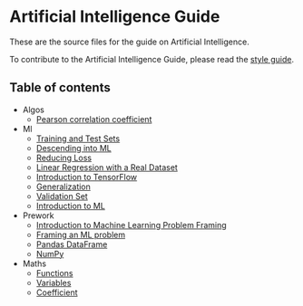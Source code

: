 # Artificial Intelligence Guide

These are the source files for the guide on Artificial Intelligence.

To contribute to the Artificial Intelligence Guide, please read the
[style guide](https://www.tensorflow.org/community/contribute/docs_style).


## Table of contents

- Algos
  - [Pearson correlation coefficient](/docs/algos/correlation/pearson_correlation/Pearson-correlation-coefficient.md)
- Ml
  - [Training and Test Sets](/docs/ml/Training-and-Test-Sets.md)
  - [Descending into ML](/docs/ml/Descending-into-ML.md)
  - [Reducing Loss](/docs/ml/Reducing-Loss.md)
  - [Linear Regression with a Real Dataset](/docs/ml/Linear-Regression-with-a-Real-Dataset.md)
  - [Introduction to TensorFlow](/docs/ml/Introduction-to-TensorFlow.md)
  - [Generalization](/docs/ml/Generalization.md)
  - [Validation Set](/docs/ml/Validation-Set.md)
  - [Introduction to ML](/docs/ml/Introduction-to-ML.md)
- Prework
  - [Introduction to Machine Learning Problem Framing](/docs/prework/Introduction-to-Machine-Learning-Problem-Framing.md)
  - [Framing an ML problem](/docs/prework/Framing-an-ML-problem.md)
  - [Pandas DataFrame](/docs/prework/Pandas-DataFrame.md)
  - [NumPy](/docs/prework/NumPy.md)
- Maths
  - [Functions](/docs/maths/algebra/Functions.md)
  - [Variables](/docs/maths/algebra/Variables.md)
  - [Coefficient](/docs/maths/algebra/Coefficient.md)
